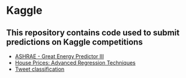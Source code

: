 # Kaggle
This repository contains code used to submit predictions on Kaggle competitions
---
* [ASHRAE - Great Energy Predictor III](<./Ashrae energy prediction/>)
* [House Prices: Advanced Regression Techniques](<./House prices regression/>)
* [Tweet classification](<./Tweet classification/>)
